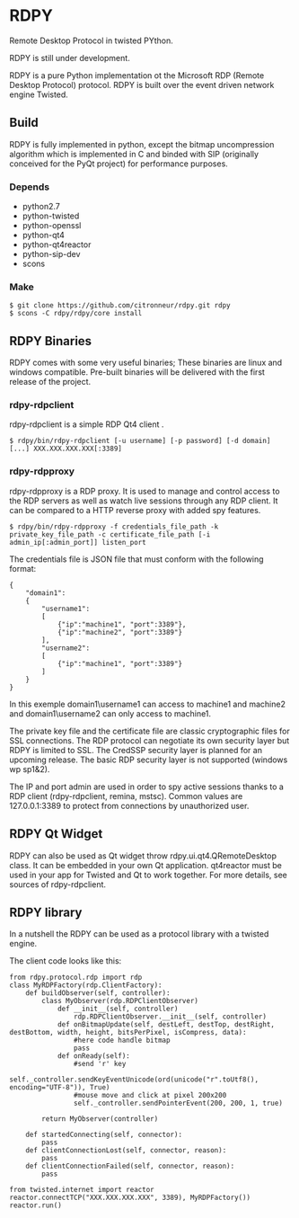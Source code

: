# RDPY

Remote Desktop Protocol in twisted PYthon.

RDPY is still under development.

RDPY is a pure Python implementation ot the Microsoft RDP (Remote Desktop Protocol) protocol. RDPY is built over the event driven network engine Twisted.

## Build

RDPY is fully implemented in python, except the bitmap uncompression algorithm which is implemented in C and binded with SIP (originally conceived for the PyQt project) for performance purposes.

### Depends

* python2.7
* python-twisted
* python-openssl
* python-qt4
* python-qt4reactor
* python-sip-dev
* scons

### Make

```
$ git clone https://github.com/citronneur/rdpy.git rdpy
$ scons -C rdpy/rdpy/core install
```

## RDPY Binaries

RDPY comes with some very useful binaries; These binaries are linux and windows compatible. Pre-built binaries will be delivered with the first release of the project.

### rdpy-rdpclient

rdpy-rdpclient is a simple RDP Qt4 client .

```
$ rdpy/bin/rdpy-rdpclient [-u username] [-p password] [-d domain] [...] XXX.XXX.XXX.XXX[:3389]
```

### rdpy-rdpproxy

rdpy-rdpproxy is a RDP proxy. It is used to manage and control access to the RDP servers as well as watch live sessions through any RDP client. It can be compared to a HTTP reverse proxy with added spy features.

```
$ rdpy/bin/rdpy-rdpproxy -f credentials_file_path -k private_key_file_path -c certificate_file_path [-i admin_ip[:admin_port]] listen_port
```

The credentials file is JSON file that must conform with the following format:

```
{
	"domain1":
	{
		"username1":
		[
			{"ip":"machine1", "port":3389"},
			{"ip":"machine2", "port":3389"}
		],
		"username2":
		[
			{"ip":"machine1", "port":3389"}
		]
	}
}
```

In this exemple domain1\username1 can access to machine1 and machine2 and domain1\username2 can only access to machine1.

The private key file and the certificate file are classic cryptographic files for SSL connections. The RDP protocol can negotiate its own security layer but RDPY is limited to SSL. The CredSSP security layer is planned for an upcoming release. The basic RDP security layer is not supported (windows wp sp1&2).

The IP and port admin are used in order to spy active sessions thanks to a RDP client (rdpy-rdpclient, remina, mstsc). Common values are 127.0.0.1:3389 to protect from connections by unauthorized user.

## RDPY Qt Widget

RDPY can also be used as Qt widget throw rdpy.ui.qt4.QRemoteDesktop class. It can be embedded in your own Qt application. qt4reactor must be used in your app for Twisted and Qt to work together. For more details, see sources of rdpy-rdpclient.

## RDPY library

In a nutshell the RDPY can be used as a protocol library with a twisted engine.

The client code looks like this:

```
from rdpy.protocol.rdp import rdp
class MyRDPFactory(rdp.ClientFactory):
    def buildObserver(self, controller):
        class MyObserver(rdp.RDPClientObserver)
			def __init__(self, controller)
				rdp.RDPClientObserver.__init__(self, controller)
			def onBitmapUpdate(self, destLeft, destTop, destRight, destBottom, width, height, bitsPerPixel, isCompress, data):
				#here code handle bitmap
				pass
			def onReady(self):
				#send 'r' key
				self._controller.sendKeyEventUnicode(ord(unicode("r".toUtf8(), encoding="UTF-8")), True)
				#mouse move and click at pixel 200x200
				self._controller.sendPointerEvent(200, 200, 1, true)

		return MyObserver(controller)

    def startedConnecting(self, connector):
        pass
    def clientConnectionLost(self, connector, reason):
        pass
    def clientConnectionFailed(self, connector, reason):
        pass

from twisted.internet import reactor
reactor.connectTCP("XXX.XXX.XXX.XXX", 3389), MyRDPFactory())
reactor.run()
```
